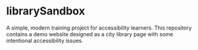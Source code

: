 # librarySandbox
A simple, modern training project for accessibility learners. This repository contains a demo website designed as a city library page with some intentional accessibility issues. 
